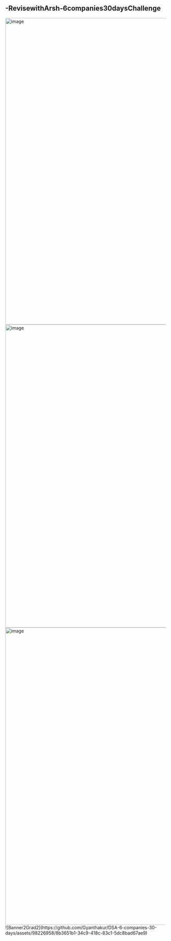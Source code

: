 ## -RevisewithArsh-6companies30daysChallenge
<img width="960" alt="image" src="https://github.com/Gyanthakur/DSA-6-companies-30-days/assets/98226958/982f124d-d7f9-4331-b9bf-f0bc07183d2c">
<img width="949" alt="image" src="https://github.com/Gyanthakur/DSA-6-companies-30-days/assets/98226958/5c9832ea-4129-41b9-b0c3-1793ff04a34d">
<img width="931" alt="image" src="https://github.com/Gyanthakur/DSA-6-companies-30-days/assets/98226958/b22cf0cb-8932-4dfe-bbd8-3ce7dfcf0189">
![Banner2Grad2](https://github.com/Gyanthakur/DSA-6-companies-30-days/assets/98226958/8b3651b1-34c9-418c-83c1-5dc8bad67ae9)

